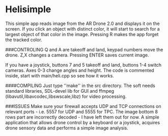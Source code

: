 Helisimple
============

This simple app reads image from the AR Drone 2.0 and displays it on the screen.
If you click an object with distinct color, it will start to search for a largest object of that color in the image.
Pressing R makes the app forget the tracked color.

###CONTROLING
Q and A are takeoff and land, keypad numbers move the drone.
Z,X changes a camera.
Pressing ENTER saves current image. 

If you have a joystick, buttons 7 and 5 takeoff and land, buttons 1-4 switch cameras.
Axes 0-3 change angles and height.
The code is commented inside, start with main/heli.cpp so see how it works. 

####COMPILING
Just type ''make'' in the src directory.
The soft needs standard libraries, SDL-devel lib for GUI and ffmpeg (libavutil,libavcodec,libswscale,libz) for video processing.

###ISSUES
Make sure your firewall accepts UDP and TCP connections on relevant ports - i.e. 5557 for UDP and 5555 for TPC.
The image bottom 8 rows part are incorrectly decoded - I have left them out for now.
A simple application that allows drone control by a keyboard or a joystick, acquires drone sensory data and performs a simple image analysis.
